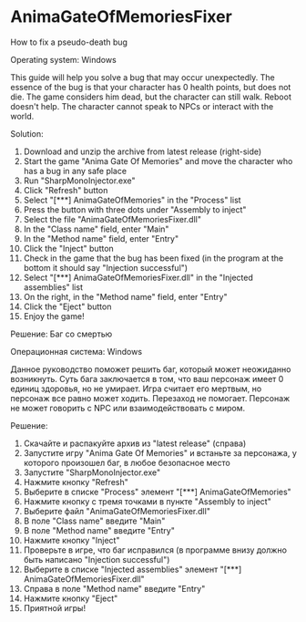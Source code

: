 # AnimaGateOfMemoriesFixer

How to fix a pseudo-death bug

Operating system: Windows

This guide will help you solve a bug that may occur unexpectedly.
The essence of the bug is that your character has 0 health points, but does not die. The game considers him dead, but the character can still walk. Reboot doesn't help. The character cannot speak to NPCs or interact with the world.

Solution:
1) Download and unzip the archive from latest release (right-side)
2) Start the game "Anima Gate Of Memories" and move the character who has a bug in any safe place
3) Run "SharpMonoInjector.exe"
4) Click "Refresh" button
5) Select "[***] AnimaGateOfMemories" in the "Process" list
6) Press the button with three dots under "Assembly to inject"
7) Select the file "AnimaGateOfMemoriesFixer.dll"
8) In the "Class name" field, enter "Main"
9) In the "Method name" field, enter "Entry"
10) Click the "Inject" button
11) Check in the game that the bug has been fixed (in the program at the bottom it should say "Injection successful")
12) Select "[***] AnimaGateOfMemoriesFixer.dll" in the "Injected assemblies" list
13) On the right, in the "Method name" field, enter "Entry"
14) Click the "Eject" button
15) Enjoy the game!


Решение: Баг со смертью

Операционная система: Windows

Данное руководство поможет решить баг, который может неожиданно возникнуть.
Суть бага заключается в том, что ваш персонаж имеет 0 единиц здоровья, но не умирает. Игра считает его мертвым, но персонаж все равно может ходить. Перезаход не помогает. Персонаж не может говорить с NPC или взаимодействовать с миром.

Решение:
1) Скачайте и распакуйте архив из "latest release" (справа)
2) Запустите игру "Anima Gate Of Memories" и встаньте за персонажа, у которого произошел баг, в любое безопасное место
3) Запустите "SharpMonoInjector.exe"
4) Нажмите кнопку "Refresh"
5) Выберите в списке "Process" элемент "[***] AnimaGateOfMemories"
6) Нажмите кнопку с тремя точками в пункте "Assembly to inject"
7) Выберите файл "AnimaGateOfMemoriesFixer.dll"
8) В поле "Class name" введите "Main"
9) В поле "Method name" введите "Entry"
10) Нажмите кнопку "Inject"
11) Проверьте в игре, что баг исправился (в программе внизу должно быть написано "Injection successful")
12) Выберите в списке "Injected assemblies" элемент "[***] AnimaGateOfMemoriesFixer.dll" 
13) Справа в поле "Method name" введите "Entry"
14) Нажмите кнопку "Eject"
15) Приятной игры!